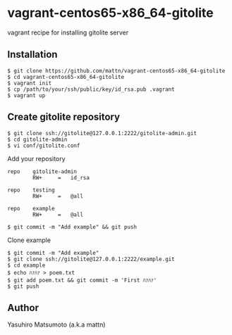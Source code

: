 # vagrant-centos65-x86_64-gitolite

vagrant recipe for installing gitolite server

## Installation

```
$ git clone https://github.com/mattn/vagrant-centos65-x86_64-gitolite
$ cd vagrant-centos65-x86_64-gitolite
$ vagrant init
$ cp /path/to/your/ssh/public/key/id_rsa.pub .vagrant
$ vagrant up
```

## Create gitolite repository

```
$ git clone ssh://gitolite@127.0.0.1:2222/gitolite-admin.git 
$ cd gitolite-admin
$ vi conf/gitolite.conf
```

Add your repository

```
repo    gitolite-admin
        RW+     =   id_rsa

repo    testing
        RW+     =   @all

repo    example
        RW+     =   @all
```

```
$ git commit -m "Add example" && git push
```

Clone example

```
$ git commit -m "Add example"
$ git clone ssh://gitolite@127.0.0.1:2222/example.git
$ cd example
$ echo ﾊｧﾊｧ > poem.txt
$ git add poem.txt && git commit -m 'First ﾊｧﾊｧ'
$ git push
```

## Author

Yasuhiro Matsumoto (a.k.a mattn)
